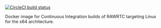 [![CircleCI build status][circleci-badge]][circleci-url]

Docker image for Continuous Integration builds of RAWRTC targeting Linux for
the x64 architecture.



[circleci-badge]: https://circleci.com/gh/rawrtc/ci-image/tree/host%2Flinux-x64.svg?style=shield
[circleci-url]: https://circleci.com/gh/rawrtc/ci-image/tree/host%2Flinux-x64


